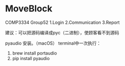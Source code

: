 # MoveBlock
COMP3334 Group52
1.Login
2.Communication
3.Report

建议：可以把源码编译成pyc（二进制），使顾客看不到源码


pyaudio 安装。（macOS）
terminal中一次执行：
1. brew install portaudio
2. pip install pyaudio

